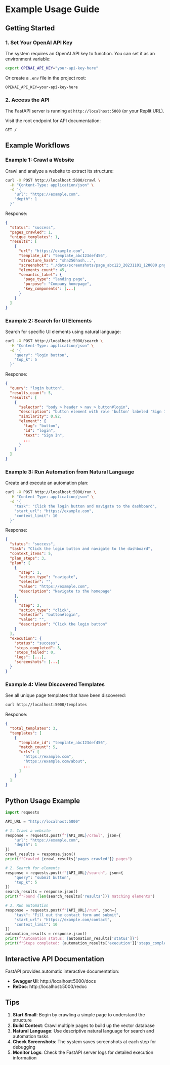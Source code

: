 # Example Usage Guide

## Getting Started

### 1. Set Your OpenAI API Key

The system requires an OpenAI API key to function. You can set it as an environment variable:

```bash
export OPENAI_API_KEY="your-api-key-here"
```

Or create a `.env` file in the project root:
```
OPENAI_API_KEY=your-api-key-here
```

### 2. Access the API

The FastAPI server is running at `http://localhost:5000` (or your Replit URL).

Visit the root endpoint for API documentation:
```
GET /
```

## Example Workflows

### Example 1: Crawl a Website

Crawl and analyze a website to extract its structure:

```bash
curl -X POST http://localhost:5000/crawl \
  -H "Content-Type: application/json" \
  -d '{
    "url": "https://example.com",
    "depth": 1
  }'
```

Response:
```json
{
  "status": "success",
  "pages_crawled": 1,
  "unique_templates": 1,
  "results": [
    {
      "url": "https://example.com",
      "template_id": "template_abc123def456",
      "structure_hash": "sha256hash...",
      "screenshot": "./data/screenshots/page_abc123_20231101_120000.png",
      "elements_count": 45,
      "semantic_label": {
        "page_type": "landing page",
        "purpose": "Company homepage",
        "key_components": [...]
      }
    }
  ]
}
```

### Example 2: Search for UI Elements

Search for specific UI elements using natural language:

```bash
curl -X POST http://localhost:5000/search \
  -H "Content-Type: application/json" \
  -d '{
    "query": "login button",
    "top_k": 5
  }'
```

Response:
```json
{
  "query": "login button",
  "results_count": 5,
  "results": [
    {
      "selector": "body > header > nav > button#login",
      "description": "button element with role 'button' labeled 'Sign In'",
      "similarity": 0.92,
      "element": {
        "tag": "button",
        "id": "login",
        "text": "Sign In",
        ...
      }
    }
  ]
}
```

### Example 3: Run Automation from Natural Language

Create and execute an automation plan:

```bash
curl -X POST http://localhost:5000/run \
  -H "Content-Type: application/json" \
  -d '{
    "task": "Click the login button and navigate to the dashboard",
    "start_url": "https://example.com",
    "context_limit": 10
  }'
```

Response:
```json
{
  "status": "success",
  "task": "Click the login button and navigate to the dashboard",
  "context_items": 5,
  "plan_steps": 3,
  "plan": [
    {
      "step": 1,
      "action_type": "navigate",
      "selector": "",
      "value": "https://example.com",
      "description": "Navigate to the homepage"
    },
    {
      "step": 2,
      "action_type": "click",
      "selector": "button#login",
      "value": "",
      "description": "Click the login button"
    }
  ],
  "execution": {
    "status": "success",
    "steps_completed": 3,
    "steps_failed": 0,
    "logs": [...],
    "screenshots": [...]
  }
}
```

### Example 4: View Discovered Templates

See all unique page templates that have been discovered:

```bash
curl http://localhost:5000/templates
```

Response:
```json
{
  "total_templates": 3,
  "templates": [
    {
      "template_id": "template_abc123def456",
      "match_count": 5,
      "urls": [
        "https://example.com",
        "https://example.com/about",
        ...
      ]
    }
  ]
}
```

## Python Usage Example

```python
import requests

API_URL = "http://localhost:5000"

# 1. Crawl a website
response = requests.post(f"{API_URL}/crawl", json={
    "url": "https://example.com",
    "depth": 1
})
crawl_results = response.json()
print(f"Crawled {crawl_results['pages_crawled']} pages")

# 2. Search for elements
response = requests.post(f"{API_URL}/search", json={
    "query": "submit button",
    "top_k": 5
})
search_results = response.json()
print(f"Found {len(search_results['results'])} matching elements")

# 3. Run automation
response = requests.post(f"{API_URL}/run", json={
    "task": "Fill out the contact form and submit",
    "start_url": "https://example.com/contact",
    "context_limit": 10
})
automation_results = response.json()
print(f"Automation status: {automation_results['status']}")
print(f"Steps completed: {automation_results['execution']['steps_completed']}")
```

## Interactive API Documentation

FastAPI provides automatic interactive documentation:

- **Swagger UI**: http://localhost:5000/docs
- **ReDoc**: http://localhost:5000/redoc

## Tips

1. **Start Small**: Begin by crawling a simple page to understand the structure
2. **Build Context**: Crawl multiple pages to build up the vector database
3. **Natural Language**: Use descriptive natural language for search and automation tasks
4. **Check Screenshots**: The system saves screenshots at each step for debugging
5. **Monitor Logs**: Check the FastAPI server logs for detailed execution information
